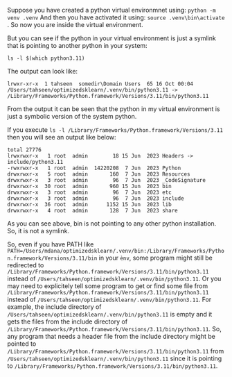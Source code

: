 Suppose you have created a python virtual environmnet using: `python -m venv .venv` And then you have activated it using: `source .venv\bin\activate` . So now you are inside the virtual environment.

But you can see if the python in your virtual environment is just a symlink that is pointing to another python in your system:

`ls -l $(which python3.11)`

The output can look like:

`lrwxr-xr-x  1 tahseen  somedir\Domain Users  65 16 Oct 00:04 /Users/tahseen/optimizedsklearn/.venv/bin/python3.11 -> /Library/Frameworks/Python.framework/Versions/3.11/bin/python3.11`

From the output it can be seen that the python in my virtual environment is just a symbolic version of the system python. 

If you execute `ls -l /Library/Frameworks/Python.framework/Versions/3.11` then you will see an output like below:

```
total 27776
lrwxrwxr-x   1 root  admin        18 15 Jun  2023 Headers -> include/python3.11
-rwxrwxr-x   1 root  admin  14220208  7 Jun  2023 Python
drwxrwxr-x   5 root  admin       160  7 Jun  2023 Resources
drwxrwxr-x   3 root  admin        96  7 Jun  2023 _CodeSignature
drwxrwxr-x  30 root  admin       960 15 Jun  2023 bin
drwxrwxr-x   3 root  admin        96  7 Jun  2023 etc
drwxrwxr-x   3 root  admin        96  7 Jun  2023 include
drwxrwxr-x  36 root  admin      1152 15 Jun  2023 lib
drwxrwxr-x   4 root  admin       128  7 Jun  2023 share
```

As you can see above, bin is not pointing to any other python installation. So, it is not a symlink. 

So, even if you have PATH like `PATH=/Users/mdana/optimizedsklearn/.venv/bin:/Library/Frameworks/Python.framework/Versions/3.11/bin` in your `ènv`, some program might still be redirected to  `/Library/Frameworks/Python.framework/Versions/3.11/bin/python3.11` instead of `/Users/tahseen/optimizedsklearn/.venv/bin/python3.11`. Or you may need to explicitely tell some program to get or find some file from `/Library/Frameworks/Python.framework/Versions/3.11/bin/python3.11` instead of `/Users/tahseen/optimizedsklearn/.venv/bin/python3.11`. For example, the include directory of `/Users/tahseen/optimizedsklearn/.venv/bin/python3.11` is empty and it gets the files from the include directory of `/Library/Frameworks/Python.framework/Versions/3.11/bin/python3.11`. So, any program that needs a header file from the include directory might be pointed to `/Library/Frameworks/Python.framework/Versions/3.11/bin/python3.11` from `/Users/tahseen/optimizedsklearn/.venv/bin/python3.11` since it is pointing to 
`/Library/Frameworks/Python.framework/Versions/3.11/bin/python3.11`.
